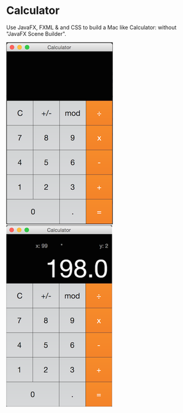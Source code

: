 Calculator
==

Use JavaFX, FXML & and CSS to build a Mac like Calculator: without "JavaFX Scene Builder".



![calculator](calculator.png)
![calculator](calculator2.png)